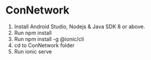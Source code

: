 # ConNetwork

1. Install Android Studio, Nodejs & Java SDK 8 or above.
2. Run npm install
3. Run npm install -g @ionic/cli
4. cd to ConNetwork folder
5. Run ionic serve
